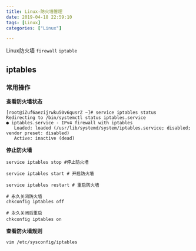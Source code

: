 ```yaml
---
title: Linux-防火墙管理
date: 2019-04-18 22:59:10
tags: [Linux]
categories: ["Linux"]

---
```


Linux防火墙 `firewall` `iptable`

## iptables

### 常用操作

**查看防火墙状态**

```shell
[root@iZuf6aezijrwku50v6qusrZ ~]# service iptables status
Redirecting to /bin/systemctl status iptables.service
● iptables.service - IPv4 firewall with iptables
   Loaded: loaded (/usr/lib/systemd/system/iptables.service; disabled; vendor preset: disabled)
   Active: inactive (dead)

```

**停止防火墙**

```shell
service iptables stop #停止防火墙

service iptables start # 开启防火墙

service iptables restart # 重启防火墙

# 永久关闭防火墙
chkconfig iptables off  

# 永久关闭后重启
chkconfig iptables on　　
```

**查看防火墙规则**

```shell
vim /etc/sysconfig/iptables
```







